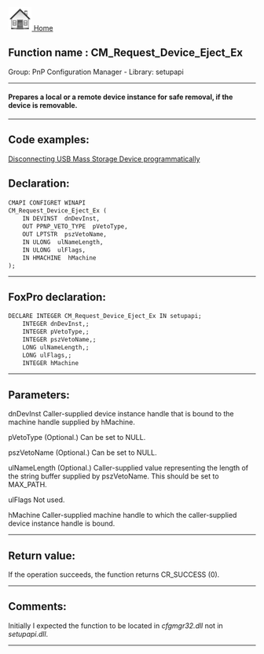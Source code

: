 [<img src="../../images/home.png"> Home ](https://github.com/VFPX/Win32API)  

## Function name : CM_Request_Device_Eject_Ex
Group: PnP Configuration Manager - Library: setupapi    
***  


#### Prepares a local or a remote device instance for safe removal, if the device is removable.
***  


## Code examples:
[Disconnecting USB Mass Storage Device programmatically](../../samples/sample_553.md)  

## Declaration:
```foxpro  
CMAPI CONFIGRET WINAPI
CM_Request_Device_Eject_Ex (
	IN DEVINST  dnDevInst,
	OUT PPNP_VETO_TYPE  pVetoType,
	OUT LPTSTR  pszVetoName,
	IN ULONG  ulNameLength,
	IN ULONG  ulFlags,
	IN HMACHINE  hMachine
);  
```  
***  


## FoxPro declaration:
```foxpro  
DECLARE INTEGER CM_Request_Device_Eject_Ex IN setupapi;
	INTEGER dnDevInst,;
	INTEGER pVetoType,;
	INTEGER pszVetoName,;
	LONG ulNameLength,;
	LONG ulFlags,;
	INTEGER hMachine  
```  
***  


## Parameters:
dnDevInst 
Caller-supplied device instance handle that is bound to the machine handle supplied by hMachine.

pVetoType 
(Optional.) Can be set to NULL. 

pszVetoName 
(Optional.) Can be set to NULL.

ulNameLength 
(Optional.) Caller-supplied value representing the length of the string buffer supplied by pszVetoName. This should be set to MAX_PATH.

ulFlags 
Not used. 

hMachine 
Caller-supplied machine handle to which the caller-supplied device instance handle is bound.  
***  


## Return value:
If the operation succeeds, the function returns CR_SUCCESS (0).  
***  


## Comments:
Initially I expected the function to be located in <Em>cfgmgr32.dll</Em> not in <Em>setupapi.dll</Em>.  
  
***  

